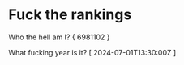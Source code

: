 # Fuck the rankings

Who the hell am I?
{ 6981102 }

What fucking year is it?
[ 2024-07-01T13:30:00Z ]
